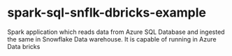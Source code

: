 # spark-sql-snflk-dbricks-example
Spark application which reads data from Azure SQL Database and ingested the same in Snowflake Data warehouse. It is capable of running in Azure Data bricks
